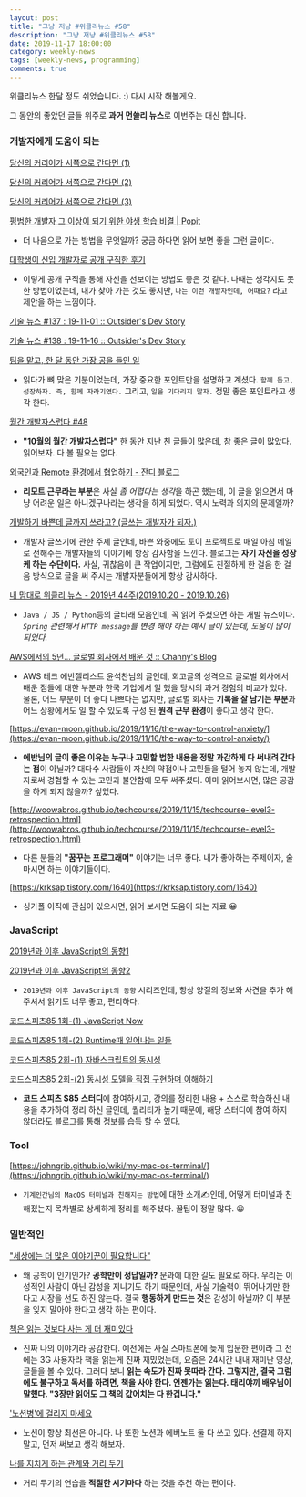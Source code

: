 ```yaml
---
layout: post
title: "그냥 저냥 #위클리뉴스 #58"
description: "그냥 저냥 #위클리뉴스 #58"
date: 2019-11-17 18:00:00
category: weekly-news
tags: [weekly-news, programming]
comments: true
---
```


위클리뉴스 한달 정도 쉬었습니다. :) 다시 시작 해볼게요. 

그 동안의 좋았던 글들 위주로 **과거 먼쓸리 뉴스**로 이번주는 대신 합니다. 

### 개발자에게 도움이 되는

[당신의 커리어가 서쪽으로 간다면 (1)](https://buggymind.com/591)

[당신의 커리어가 서쪽으로 간다면 (2)](https://buggymind.com/592)

[당신의 커리어가 서쪽으로 간다면 (3)](https://buggymind.com/594)

[평범한 개발자 그 이상이 되기 위한 야생 학습 비결 | Popit](https://www.popit.kr/%ED%8F%89%EB%B2%94%ED%95%9C-%EA%B0%9C%EB%B0%9C%EC%9E%90-%EA%B7%B8-%EC%9D%B4%EC%83%81%EC%9D%B4-%EB%90%98%EA%B8%B0-%EC%9C%84%ED%95%9C-%EC%95%BC%EC%83%9D-%ED%95%99%EC%8A%B5-%EB%B9%84%EA%B2%B0/)

 - 더 나음으로 가는 방법을 무엇일까? 궁금 하다면 읽어 보면 좋을 그런 글이다.

[대학생이 신입 개발자로 공개 구직한 후기](https://miryang.dev/2019/10/14/job-hunting-review/)

 - 이렇게 공개 구직을 통해 자신을 선보이는 방법도 좋은 것 같다. 나때는 생각지도 못한 방법이었는데, 내가 찾아 가는 것도 좋지만, `나는 이런 개발자인데, 어때요?` 라고 제안을 하는 느낌이다.

[기술 뉴스 #137 : 19-11-01 :: Outsider's Dev Story](https://blog.outsider.ne.kr/1464)

[기술 뉴스 #138 : 19-11-16 :: Outsider's Dev Story](https://blog.outsider.ne.kr/1466)

[팀을 맡고, 한 달 동안 가장 공을 들인 일](https://coderk.github.io/posts/2019-11-10-32)

 - 읽다가 뼈 맞은 기분이었는데, 가장 중요한 포인트만을 설명하고 계셨다. `함께 돕고, 성장하자. 즉, 함께 자라기였다.` 그리고, `일을 기다리지 말자.` 정말 좋은 포인트라고 생각 한다.

[월간 개발자스럽다 #48](https://blog.gaerae.com/2019/10/monthly.html)

 - **"10월의 월간 개발자스럽다"** 한 동안 지난 친 글들이 많은데, 참 좋은 글이 많았다. 읽어보자. 다 볼 필요는 없다.

[외국인과 Remote 환경에서 협업하기 - 잔디 블로그](http://blog.jandi.com/ko/2019/10/18/lddog/)

 - **리모트 근무라는 부분**은 사실 *좀 어렵다는 생각*을 하곤 했는데, 이 글을 읽으면서 마냥 어려운 일은 아니겠구나라는 생각을 하게 되었다. 역시 노력과 의지의 문제일까?

[개발하기 바쁜데 글까지 쓰라고? (글쓰는 개발자가 되자.)](https://taetaetae.github.io/2019/10/27/a-reason-for-writing/)

 - 개발자 글쓰기에 관한 주제 글인데, 바쁜 와중에도 토이 프로젝트로 매일 아침 메일로 전해주는 개발자들의 이야기에 항상 감사함을 느낀다. 블로그는 **자기 자신을 성장케 하는 수단이다.** 사실, 귀찮음이 큰 작업이지만, 그럼에도 친절하게 한 걸음 한 걸음 방식으로 글을 써 주시는 개발자분들에게 항상 감사하다.

[내 맘대로 위클리 뉴스 - 2019년 44주(2019.10.20 - 2019.10.26)](https://www.sangkon.com/sigamdream_weekly_2019_44/)

 - `Java / JS / Python`등의 글타래 모음인데, 꼭 읽어 주셨으면 하는 개발 뉴스이다. *`Spring` 관련해서 `HTTP message`를 변경 해야 하는 예시 글이 있는데, 도움이 많이 되었다.*

[AWS에서의 5년... 글로벌 회사에서 배운 것 :: Channy's Blog](http://channy.creation.net/blog/1231)

 - AWS 테크 에반젤리스트 윤석찬님의 글인데, 회고글의 성격으로 글로벌 회사에서 배운 점들에 대한 부분과 한국 기업에서 일 했을 당시의 과거 경험의 비교가 있다. 물론, 어느 부분이 더 좋다 나쁘다는 없지만, 글로벌 회사는 **기록을 잘 남기는 부분**과 어느 상황에서도 일 할 수 있도록 구성 된 **원격 근무 환경**이 좋다고 생각 한다.

[https://evan-moon.github.io/2019/11/16/the-way-to-control-anxiety/](https://evan-moon.github.io/2019/11/16/the-way-to-control-anxiety/)

 - **에반님의 글이 좋은 이유는 누구나 고민할 법한 내용을 정말 과감하게 다 써내려 간다는 점**이 아닐까? 대다수 사람들이 자신의 약점이나 고민들을 털어 놓지 않는데, 개발자로써 경험할 수 있는 고민과 불안함에 모두 써주셨다. 아마 읽어보시면, 많은 공감을 하게 되지 않을까? 싶었다.

[http://woowabros.github.io/techcourse/2019/11/15/techcourse-level3-retrospection.html](http://woowabros.github.io/techcourse/2019/11/15/techcourse-level3-retrospection.html)

 - 다른 분들의 **"꿈꾸는 프로그래머"** 이야기는 너무 좋다. 내가 좋아하는 주제이자, 술 마시면 하는 이야기들이다.

[https://krksap.tistory.com/1640](https://krksap.tistory.com/1640)

 - 싱가폴 이직에 관심이 있으시면, 읽어 보시면 도움이 되는 자료 😀

### JavaScript

[2019년과 이후 JavaScript의 동향1](https://d2.naver.com/helloworld/7700312)

[2019년과 이후 JavaScript의 동향2](https://d2.naver.com/helloworld/7975004)

 - `2019년과 이후 JavaScript의 동향` 시리즈인데, 항상 양질의 정보와 사견을 추가 해주셔서 읽기도 너무 좋고, 편리하다.

[코드스피츠85 1회-(1) JavaScript Now](https://feel5ny.github.io/2019/10/27/JS_25_1/)

[코드스피츠85 1회-(2) Runtime때 일어나는 일들](https://feel5ny.github.io/2019/11/01/JS_25_2/)

[코드스피츠85 2회-(1) 자바스크립트의 동시성](https://feel5ny.github.io/2019/11/10/JS_26_1/)

[코드스피츠85 2회-(2) 동시성 모델을 직접 구현하며 이해하기](https://feel5ny.github.io/2019/11/11/JS_26_2/)

 - **코드 스피츠 S85 스터디**에 참여하시고, 강의를 정리한 내용 + 스스로 학습하신 내용을 추가하여 정리 하신 글인데, 퀄리티가 높기 때문에, 해당 스터디에 참여 하지 않더라도 블로그를 통해 정보를 습득 할 수 있다.

### Tool

[https://johngrib.github.io/wiki/my-mac-os-terminal/](https://johngrib.github.io/wiki/my-mac-os-terminal/)

 - `기계인간님의 MacOS 터미널과 친해지는 방법`에 대한 소개✍️인데, 어떻게 터미널과 친해졌는지 목차별로 상세하게 정리를 해주셨다. 꿀팁이 정말 많다. 😀

### 일반적인

["세상에는 더 많은 이야기꾼이 필요합니다"](https://newspeppermint.com/2019/11/06/storyteller/)

 - 왜 공학이 인기인가? **공학만이 정답일까?** 문과에 대한 길도 필요로 하다. 우리는 이성적인 사람이 아닌 감성을 지니기도 하기 때문인데, 사실 기술력이 뛰어나기만 한다고 시장을 선도 하진 않는다. 결국 **행동하게 만드는 것**은 감성이 아닐까? 이 부분을 잊지 말아야 한다고 생각 하는 편이다.

[책은 읽는 것보다 사는 게 더 재미있다](https://ppss.kr/archives/206097)

 - 진짜 나의 이야기라 공감한다. 예전에는 사실 스마트폰에 늦게 입문한 편이라 그 전에는 3G 사용자라 책을 읽는게 진짜 재밌었는데, 요즘은 24시간 내내 재미난 영상, 글들을 볼 수 있다. 그러다 보니 **읽는 속도가 진짜 못따라 간다. 그렇지만, 결국 그럼에도 불구하고 독서를 하려면, 책을 사야 한다. 언젠가는 읽는다. 태리야끼 배우님이 말했다. "3장만 읽어도 그 책의 값어치는 다 한겁니다."**

['노션병'에 걸리지 마세요](https://ppss.kr/archives/205913)

 - 노션이 항상 최선은 아니다. 나 또한 노션과 에버노트 둘 다 쓰고 있다. 선결제 하지 말고, 먼저 써보고 생각 해보자.

[나를 지치게 하는 관계와 거리 두기](https://ppss.kr/archives/205863)

 - 거리 두기의 연습을 **적절한 시기마다** 하는 것을 추천 하는 편이다.
